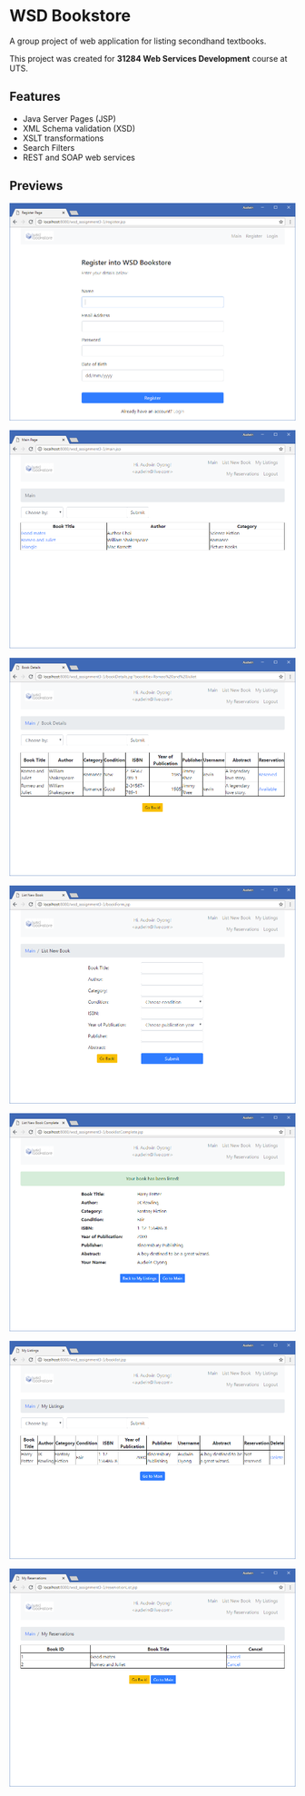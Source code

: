 # WSD Bookstore

A group project of web application for listing secondhand textbooks.

This project was created for **31284 Web Services Development** course at UTS.

## Features

* Java Server Pages (JSP)
* XML Schema validation (XSD)
* XSLT transformations
* Search Filters
* REST and SOAP web services

## Previews

<p align="center">
  <img src="docs/register-page.png" alt="Register Page">
</p>

<p align="center">
  <img src="docs/main-page.png" alt="Main Page">
</p>

<p align="center">
  <img src="docs/bookdetail-page.png" alt="Book Detail Page">
</p>

<p align="center">
  <img src="docs/listbook-page.png" alt="List Book Page">
</p>

<p align="center">
  <img src="docs/listbook-confirmation-page.png" alt="List Book Confirmation Page">
</p>

<p align="center">
  <img src="docs/mylistings-page.png" alt="My Listings Page">
</p>

<p align="center">
  <img src="docs/reservation-page.png" alt="Reservation Page">
</p>